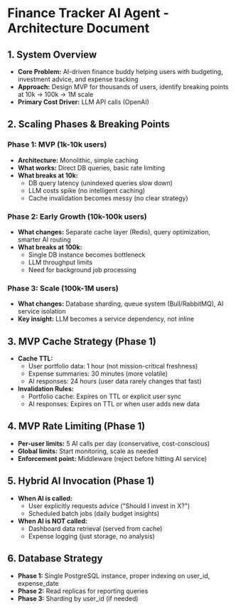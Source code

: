    # Finance Tracker AI Agent - Architecture Document

   ## 1. System Overview
   - **Core Problem:** AI-driven finance buddy helping users with budgeting, investment advice, and expense tracking
   - **Approach:** Design MVP for thousands of users, identify breaking points at 10k → 100k → 1M scale
   - **Primary Cost Driver:** LLM API calls (OpenAI)
   
   ## 2. Scaling Phases & Breaking Points

   ### Phase 1: MVP (1k-10k users)
   - **Architecture:** Monolithic, simple caching
   - **What works:** Direct DB queries, basic rate limiting
   - **What breaks at 10k:**
     - DB query latency (unindexed queries slow down)
     - LLM costs spike (no intelligent caching)
     - Cache invalidation becomes messy (no clear strategy)
   
   ### Phase 2: Early Growth (10k-100k users)
   - **What changes:** Separate cache layer (Redis), query optimization, smarter AI routing
   - **What breaks at 100k:**
     - Single DB instance becomes bottleneck
     - LLM throughput limits
     - Need for background job processing
   
   ### Phase 3: Scale (100k-1M users)
   - **What changes:** Database sharding, queue system (Bull/RabbitMQ), AI service isolation
   - **Key insight:** LLM becomes a service dependency, not inline

   ## 3. MVP Cache Strategy (Phase 1)
   - **Cache TTL:**
     - User portfolio data: 1 hour (not mission-critical freshness)
     - Expense summaries: 30 minutes (more volatile)
     - AI responses: 24 hours (user data rarely changes that fast)
   - **Invalidation Rules:**
     - Portfolio cache: Expires on TTL or explicit user sync
     - AI responses: Expires on TTL or when user adds new data
   
   ## 4. MVP Rate Limiting (Phase 1)
   - **Per-user limits:** 5 AI calls per day (conservative, cost-conscious)
   - **Global limits:** Start monitoring, scale as needed
   - **Enforcement point:** Middleware (reject before hitting AI service)
   
   ## 5. Hybrid AI Invocation (Phase 1)
   - **When AI is called:**
     - User explicitly requests advice ("Should I invest in X?")
     - Scheduled batch jobs (daily budget insights)
   - **When AI is NOT called:**
     - Dashboard data retrieval (served from cache)
     - Expense logging (just storage, no analysis)

   ## 6. Database Strategy
   - **Phase 1:** Single PostgreSQL instance, proper indexing on user_id, expense_date
   - **Phase 2:** Read replicas for reporting queries
   - **Phase 3:** Sharding by user_id (if needed)